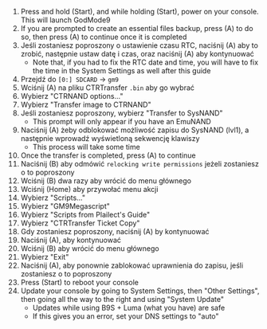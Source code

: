 1. Press and hold (Start), and while holding (Start), power on your console. This will launch GodMode9
2. If you are prompted to create an essential files backup, press (A) to do so, then press (A) to continue once it is completed
3. Jeśli zostaniesz poproszony o ustawienie czasu RTC, naciśnij (A) aby to zrobić, następnie ustaw datę i czas, oraz naciśnij (A) aby kontynuować
   - Note that, if you had to fix the RTC date and time, you will have to fix the time in the System Settings as well after this guide
4. Przejdź do `[0:] SDCARD` -> `gm9`
5. Wciśnij (A) na pliku CTRTransfer `.bin` aby go wybrać
6. Wybierz "CTRNAND options..."
7. Wybierz "Transfer image to CTRNAND"
8. Jeśli zostaniesz poproszony, wybierz "Transfer to SysNAND"
   - This prompt will only appear if you have an EmuNAND
9. Naciśnij (A) żeby odblokować możliwość zapisu do SysNAND (lvl1), a następnie wprowadź wyświetloną sekwencję klawiszy
   - This process will take some time
10. Once the transfer is completed, press (A) to continue
11. Naciśnij (B) aby odmówić `relocking write permissions` jeżeli zostaniesz o to poproszony
12. Wciśnij (B) dwa razy aby wrócić do menu głównego
13. Wciśnij (Home) aby przywołać menu akcji
14. Wybierz "Scripts..."
15. Wybierz "GM9Megascript"
16. Wybierz "Scripts from Plailect's Guide"
17. Wybierz "CTRTransfer Ticket Copy"
18. Gdy zostaniesz poproszony, naciśnij (A) by kontynuować
19. Naciśnij (A), aby kontynuować
20. Wciśnij (B) aby wrócić do menu głównego
21. Wybierz "Exit"
22. Naciśnij (A), aby ponownie zablokować uprawnienia do zapisu, jeśli zostaniesz o to poproszony
23. Press (Start) to reboot your console
24. Update your console by going to System Settings, then "Other Settings", then going all the way to the right and using "System Update"
    - Updates while using B9S + Luma (what you have) are safe
    - If this gives you an error, set your DNS settings to "auto"
